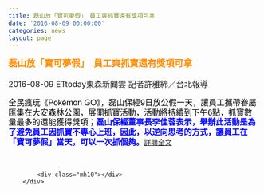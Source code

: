 ```yaml
---
title: 磊山放「寶可夢假」　員工爽抓寶還有獎項可拿
date: '2016-08-09 00:00:00'
categories: news
layout: page
---
```


<div class="text">
			<div>
	<div>
		<div>
			<div>
				<div>
					<span style="color: rgb(255, 140, 0);"><span style="font-size: 18px;"><strong>磊山放「寶可夢假」　員工爽抓寶還有獎項可拿</strong></span></span></div>
				<div>
					<br>
					<span style="font-size: 16px;">2016-08-09 ETtoday東森新聞雲</span><span style="font-size: 16px;">&nbsp;記者許雅綿／台北報導</span></div>
				<div>
					&nbsp;</div>
				<span style="font-size: 16px;"><span style="color: rgb(0, 0, 0); font-family: Verdana, Geneva, sans-serif, 新細明體; line-height: 19.5px;">全民瘋玩《Pokémon GO》，磊山保經9日放公假一天，讓員工攜帶眷屬匯集在大安森林公園，展開抓寶活動，活動將持續到下午6點，抓寶數量最多的還能獲得獎項；</span><span style="margin: 0px; padding: 0px; border: 0px; outline: 0px; font-family: Verdana, Geneva, sans-serif, 新細明體; line-height: 19.5px; color: rgb(0, 0, 255);"><strong style="margin: 0px; padding: 0px; border: 0px; outline: 0px; font-style: inherit; font-family: inherit;">磊山保經董事長李佳蓉表示，舉辦此活動是為了避免員工因抓寶不專心上班，因此，以逆向思考的方式，讓員工在「寶可夢假」當天，可以一次抓個夠。</strong></span></span><a href="http://www.ettoday.net/news/20160809/751845.htm">詳閱全文</a></div>
			<div>
				&nbsp;</div>
		</div>
	</div>
</div>
<div>
	&nbsp;</div>

			<div class="mh10"></div>
		</div>